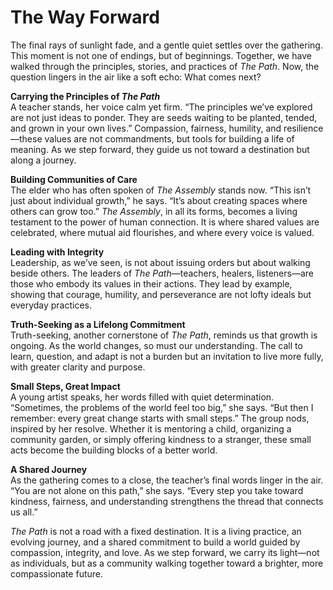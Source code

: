 
# The Way Forward

The final rays of sunlight fade, and a gentle quiet settles over the gathering. This moment is not one of endings, but of beginnings. Together, we have walked through the principles, stories, and practices of *The Path*. Now, the question lingers in the air like a soft echo: What comes next?

**Carrying the Principles of *The Path***  
A teacher stands, her voice calm yet firm. “The principles we’ve explored are not just ideas to ponder. They are seeds waiting to be planted, tended, and grown in your own lives.” Compassion, fairness, humility, and resilience—these values are not commandments, but tools for building a life of meaning. As we step forward, they guide us not toward a destination but along a journey.

**Building Communities of Care**  
The elder who has often spoken of *The Assembly* stands now. “This isn’t just about individual growth,” he says. “It’s about creating spaces where others can grow too.” *The Assembly*, in all its forms, becomes a living testament to the power of human connection. It is where shared values are celebrated, where mutual aid flourishes, and where every voice is valued.

**Leading with Integrity**  
Leadership, as we’ve seen, is not about issuing orders but about walking beside others. The leaders of *The Path*—teachers, healers, listeners—are those who embody its values in their actions. They lead by example, showing that courage, humility, and perseverance are not lofty ideals but everyday practices.

**Truth-Seeking as a Lifelong Commitment**  
Truth-seeking, another cornerstone of *The Path*, reminds us that growth is ongoing. As the world changes, so must our understanding. The call to learn, question, and adapt is not a burden but an invitation to live more fully, with greater clarity and purpose.

**Small Steps, Great Impact**  
A young artist speaks, her words filled with quiet determination. “Sometimes, the problems of the world feel too big,” she says. “But then I remember: every great change starts with small steps.” The group nods, inspired by her resolve. Whether it is mentoring a child, organizing a community garden, or simply offering kindness to a stranger, these small acts become the building blocks of a better world.

**A Shared Journey**  
As the gathering comes to a close, the teacher’s final words linger in the air. “You are not alone on this path,” she says. “Every step you take toward kindness, fairness, and understanding strengthens the thread that connects us all.”

*The Path* is not a road with a fixed destination. It is a living practice, an evolving journey, and a shared commitment to build a world guided by compassion, integrity, and love. As we step forward, we carry its light—not as individuals, but as a community walking together toward a brighter, more compassionate future.
